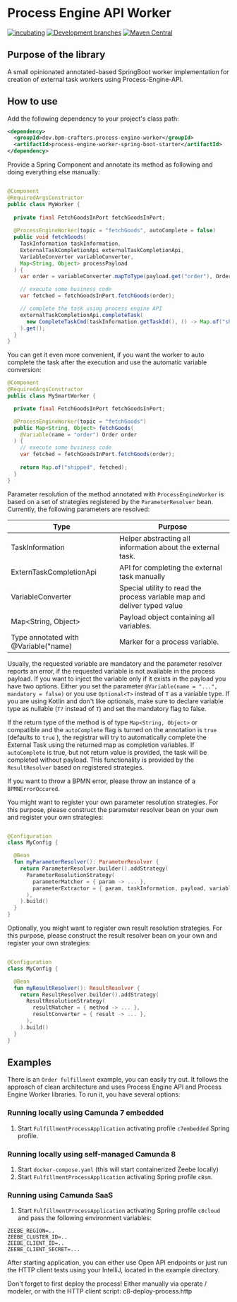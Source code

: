 # Process Engine API Worker


[![incubating](https://img.shields.io/badge/lifecycle-INCUBATING-orange.svg)](https://github.com/holisticon#open-source-lifecycle)
[![Development branches](https://github.com/bpm-crafters/process-engine-worker/actions/workflows/development.yml/badge.svg)](https://github.com/bpm-crafters/process-engine-worker/actions/workflows/development.yml)
[![Maven Central](https://maven-badges.herokuapp.com/maven-central/dev.bpm-crafters.process-engine-api/process-engine-worker/badge.svg)](https://maven-badges.herokuapp.com/maven-central/dev.bpm-crafters.process-engine-api/process-engine-worker)

## Purpose of the library

A small opinionated annotated-based SpringBoot worker implementation for creation of 
external task workers using Process-Engine-API.

## How to use 

Add the following dependency to your project's class path:

```xml
<dependency>
  <groupId>dev.bpm-crafters.process-engine-worker</groupId>
  <artifactId>process-engine-worker-spring-boot-starter</artifactId>
</dependency>
```

Provide a Spring Component and annotate its method as following and doing everything else manually:

```java 

@Component
@RequiredArgsConstructor
public class MyWorker {
  
  private final FetchGoodsInPort fetchGoodsInPort;
  
  @ProcessEngineWorker(topic = "fetchGoods", autoComplete = false)
  public void fetchGoods(
    TaskInformation taskInformation,
    ExternalTaskCompletionApi externalTaskCompletionApi,
    VariableConverter variableConverter,
    Map<String, Object> processPayload
  ) {
    var order = variableConverter.mapToType(payload.get("order"), Order.class);

    // execute some business code
    var fetched = fetchGoodsInPort.fetchGoods(order);

    // complete the task using process engine API
    externalTaskCompletionApi.completeTask(
      new CompleteTaskCmd(taskInformation.getTaskId(), () -> Map.of("shipped", fetched))
    ).get();
  }
}
```

You can get it even more convenient, if you want the worker to auto complete the task after
the execution and use the automatic variable conversion:

```java
@Component
@RequiredArgsConstructor
public class MySmartWorker {

  private final FetchGoodsInPort fetchGoodsInPort;

  @ProcessEngineWorker(topic = "fetchGoods")
  public Map<String, Object> fetchGoods(
    @Variable(name = "order") Order order
  ) {
    // execute some business code
    var fetched = fetchGoodsInPort.fetchGoods(order);
    
    return Map.of("shipped", fetched);
  }
}

```

Parameter resolution of the method annotated with `ProcessEngineWorker` is based on a set of strategies
registered by the `ParameterResolver` bean. Currently, the following parameters are resolved:

| Type                                   | Purpose                                                                   |
|----------------------------------------|---------------------------------------------------------------------------|
| TaskInformation                        | Helper abstracting all information about the external task.               |
| ExternTaskCompletionApi                | API for completing the external task manually                             |
| VariableConverter                      | Special utility to read the process variable map and deliver typed value  | 
| Map<String, Object>                    | Payload object containing all variables.                                  |
| Type annotated with @Variable("name)   | Marker for a process variable.                                            |

Usually, the requested variable are mandatory and the parameter resolver reports an error, if the requested variable is not 
available in the process payload. If you want to inject the variable only if it exists in the payload you have two options.
Either you set the parameter `@Variable(name = "...", mandatory = false)` or you use `Optional<T>` instead of `T` as a variable
type. If you are using Kotlin and don't like optionals, make sure to declare variable type as nullable (`T?` instead of `T`) and 
set the mandatory flag to false. 

If the return type of the method is of type `Map<String, Object>` or compatible and the `autoComplete` flag is turned
on the annotation is `true` (defaults to `true` ), the registrar will try to automatically complete the External Task 
using the returned map as completion variables. If `autoComplete` is true, but not return value is provided, the task
will be completed without payload. This functionality is provided by the `ResultResolver` based on registered strategies.

If you want to throw a BPMN error, please throw an instance of a `BPMNErrorOccured`.

You might want to register your own parameter resolution strategies. For this purpose, please construct 
the parameter resolver bean on your own and register your own strategies:

```kotlin

@Configuration
class MyConfig {

  @Bean
  fun myParameterResolver(): ParameterResolver {
    return ParameterResolver.builder().addStrategy(
      ParameterResolutionStrategy(
        parameterMatcher = { param -> ... },
        parameterExtractor = { param, taskInformation, payload, variableConverter, taskCompletionApi -> ... },
      ),
    ).build()
  }
}

```

Optionally, you might want to register own result resolution strategies. For this purpose, please construct
the result resolver bean on your own and register your own strategies:

```kotlin

@Configuration
class MyConfig {

  @Bean
  fun myResultResolver(): ResultResolver {
    return ResultResolver.builder().addStrategy(
      ResultResolutionStrategy(
        resultMatcher = { method -> ... },
        resultConverter = { result -> ... },
      ),
    ).build()
  }
}

```

## Examples

There is an `Order fulfillment` example, you can easily try out. It follows the approach of 
clean architecture and uses Process Engine API and Process Engine Worker libraries. 
To run it, you have several options:

### Running locally using Camunda 7 embedded

1. Start `FulfillmentProcessApplication` activating profile `c7embedded` Spring profile.

### Running locally using self-managed Camunda 8

1. Start `docker-compose.yaml` (this will start containerized Zeebe locally)
2. Start `FulfillmentProcessApplication` activating Spring profile `c8sm`.

### Running using Camunda SaaS

1. Start `FulfillmentProcessApplication` activating Spring profile `c8cloud` and pass the following environment variables:

```properties
ZEEBE_REGION=..
ZEEBE_CLUSTER_ID=..
ZEEBE_CLIENT_ID=..
ZEEBE_CLIENT_SECRET=...
```

After starting application, you can either use Open API endpoints or just run the 
HTTP client tests using your IntelliJ, located in the example directory.

Don't forget to first deploy the process! Either manually via operate / modeler, or with the HTTP client script: c8-deploy-process.http
